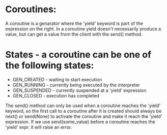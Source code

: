 # Coroutines:

A coroutine is a genarator where the 'yield' keyword is part of the expression on the right. In a coroutine
yield doesn't necessarily produce a value, but can get a value from the client with the send() method.

# States - a coroutine can be one of the following states:

- GEN_CREATED - waiting to start execution
- GEN_RUNNING - currently being executed by the interpreter
- GEN_SUSPENDED - currently suspended at a 'yield' expression
- GEN_CLOSED - execution has completed

The send() method can only be used when a coroutine reaches the 'yield' keyword, so the first call to a coroutine after it is created should always be next() or send(None) to activate the coroutine and make it
reach the 'yield' expression. If we use send(some_value) before a coroutine reaches the 'yield' expr. it will
raise an error.
